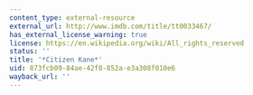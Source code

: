 ```yaml
---
content_type: external-resource
external_url: http://www.imdb.com/title/tt0033467/
has_external_license_warning: true
license: https://en.wikipedia.org/wiki/All_rights_reserved
status: ''
title: '*Citizen Kane*'
uid: 873fcb09-84ae-42f8-852a-e3a308f010e6
wayback_url: ''
---
```

